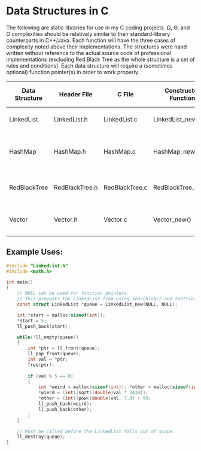 Data Structures in C
====================

The following are static libraries for use in my C coding projects. Ω, Θ, and O complexities should be relatively similar to their standard-library counterparts in C++/Java. Each function will have the three cases of complexity noted above their implementations. The structures were hand written without reference to the actual source code of professional implementations (excluding Red Black Tree as the whole structure is a set of rules and conditions). Each data structure will require a (sometimes optional) function pointer(s) in order to work properly. 


| Data Structure | Header File    | C File         | Constructor Function | Functions needed for the constructor                           |
| -------------- | -------------- | -------------- | -------------------- | -------------------------------------------------------------- |
| LinkedList     | LinkedList.h   | LinkedList.c   | LinkedList_new()	  | equals(void*, void*), toString(void*)                          |
| HashMap        | HashMap.h	  | HashMap.c      | HashMap_new()		  | unsigned int hash(void*), equals(void*, void*), toString(void*)|
| RedBlackTree   | RedBlackTree.h | RedBlackTree.c | RedBlackTree_new()   | int compare(void*, void*), toString(void*)                     |
| Vector         | Vector.h       | Vector.c       | Vector_new()         | int compare(void*, void*), toString(void*)                     |


## Example Uses:

```c
#include "LinkedList.h"
#include <math.h>

int main()
{
	// NULL can be used for function pointers.
	// This prevents the LinkedList from using search(var) and toString()
	const struct LinkedList *queue = LinkedList_new(NULL, NULL);

	int *start = malloc(sizeof(int));
	*start = 5;
	ll_push_back(start);

	while(!ll_empty(queue))
	{
		int *ptr = ll_front(queue);
		ll_pop_front(queue);
		int val = *ptr;
		free(ptr);
		
		if (val % 5 == 0)
		{		
			int *weird = malloc(sizeof(int)), *other = malloc(sizeof(int));
			*wierd = (int)(sqrt((double)val * 2434));
			*other = (int)(pow((double)val, 7.0) + 99;
			ll_push_back(weird);
			ll_push_back(other);
		}
	}

	// Must be called before the LinkedList falls out of scope.
	ll_destroy(queue);
}
```